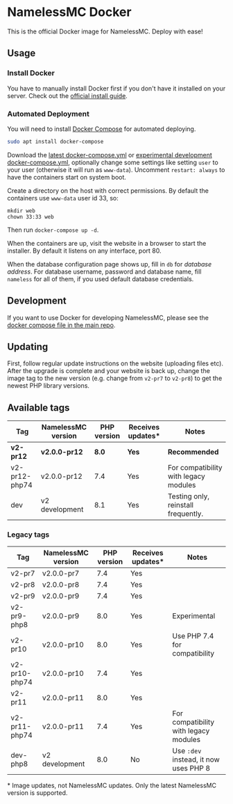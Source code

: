 # NamelessMC Docker

This is the official Docker image for NamelessMC. Deploy with ease!

## Usage

### Install Docker

You have to manually install Docker first if you don't have it installed on your server. Check out the [official install guide](https://docs.docker.com/engine/installation).

### Automated Deployment

You will need to install [Docker Compose](https://docs.docker.com/compose/) for automated deploying.

```bash
sudo apt install docker-compose
```

Download the [latest docker-compose.yml](https://github.com/NamelessMC/Nameless-Docker/blob/v2-pr7-to-pr12/docker-compose.yml) or [experimental development docker-compose.yml](https://github.com/NamelessMC/Nameless-Docker/blob/master/docker-compose.yml), optionally change some settings like setting `user` to your user (otherwise it will run as `www-data`). Uncomment `restart: always` to have the containers start on system boot.

Create a directory on the host with correct permissions. By default the containers use `www-data` user id 33, so:
```
mkdir web
chown 33:33 web
```

Then run `docker-compose up -d`.

When the containers are up, visit the website in a browser to start the installer. By default it listens on any interface, port 80.

When the database configuration page shows up, fill in `db` for *database address*. For database username, password and database name, fill `nameless` for all of them, if you used default database credentials.

## Development

If you want to use Docker for developing NamelessMC, please see the [docker compose file in the main repo](https://github.com/NamelessMC/Nameless/blob/v2/docker-compose.yaml).

## Updating
First, follow regular update instructions on the website (uploading files etc). After the upgrade is complete and your website is back up, change the image tag to the new version (e.g. change from `v2-pr7` to `v2-pr8`) to get the newest PHP library versions.

## Available tags
| Tag | NamelessMC version | PHP version | Receives updates\* | Notes
| --- | ------------------ | ----------- | ---------------- | -----
**v2-pr12** | **v2.0.0-pr12** | **8.0** | **Yes** | **Recommended**
v2-pr12-php74 | v2.0.0-pr12 | 7.4 | Yes | For compatibility with legacy modules
dev | v2 development | 8.1 | Yes | Testing only, reinstall frequently.

### Legacy tags

| Tag | NamelessMC version | PHP version | Receives updates\* | Notes
| --- | ------------------ | ----------- | ---------------- | -----
v2-pr7 | v2.0.0-pr7 | 7.4 | Yes |
v2-pr8 | v2.0.0-pr8 | 7.4 | Yes |
v2-pr9 | v2.0.0-pr9 | 7.4 | Yes |
v2-pr9-php8 | v2.0.0-pr9 | 8.0 | Yes | Experimental
v2-pr10 | v2.0.0-pr10 | 8.0 | Yes | Use PHP 7.4 for compatibility
v2-pr10-php74 | v2.0.0-pr10 | 7.4 | Yes |
v2-pr11 | v2.0.0-pr11 | 8.0 | Yes |
v2-pr11-php74 | v2.0.0-pr11 | 7.4 | Yes | For compatibility with legacy modules
dev-php8 | v2 development | 8.0 | No | Use `:dev` instead, it now uses PHP 8

\* Image updates, not NamelessMC updates. Only the latest NamelessMC version is supported.
